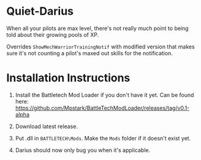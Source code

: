 # Quiet-Darius
When all your pilots are max level, there's not really much point to being told about their growing pools of XP.

Overrides `ShowMechWarriorTrainingNotif` with modified version that makes sure it's not counting a pilot's maxed out skills for the notification.

# Installation Instructions

1. Install the Battletech Mod Loader if you don't have it yet. Can be found here: https://github.com/Mpstark/BattleTechModLoader/releases/tag/v0.1-alpha

2. Download latest release.

3. Put .dll in `BATTLETECH\Mods`. Make the `Mods` folder if it doesn't exist yet.

4. Darius should now only bug you when it's applicable.

